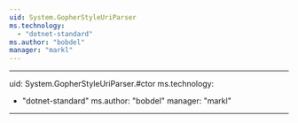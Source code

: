 ```yaml
---
uid: System.GopherStyleUriParser
ms.technology: 
  - "dotnet-standard"
ms.author: "bobdel"
manager: "markl"
---
```


---
uid: System.GopherStyleUriParser.#ctor
ms.technology: 
  - "dotnet-standard"
ms.author: "bobdel"
manager: "markl"
---
